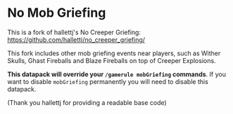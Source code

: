 # No Mob Griefing

This is a fork of hallettj's No Creeper Griefing: https://github.com/hallettj/no_creeper_griefing/ 

This fork includes other mob griefing events near players, such as Wither Skulls, Ghast Fireballs and Blaze Fireballs on top of Creeper Explosions.

**This datapack will override your `/gamerule mobGriefing` commands**. If you
want to disable `mobGriefing` permanently you will need to disable this
datapack.

(Thank you hallettj for providing a readable base code)
